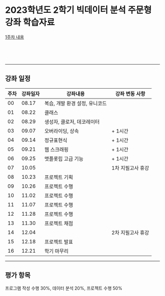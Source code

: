 # 2023학년도 2학기 빅데이터 분석 주문형 강좌 학습자료

[1주차 내용](https://github.com/Goodgaym/202302PthBigdata/blob/master/Week01_Class/00Class.ipynb)   
 
<br/><br/><br/>

- - - 
## 강좌 일정
|주차|강좌일자|강좌내용|강좌 변동 사항|
|----|--------|--------|---------|
|00  |08.17   |복습, 개발 환경 설정, 유니코드           |                           
|01  |08.22   |클래스                                   |
|02  |08.29   |생성자, 클로저, 데코레이터               |
|03  |09.07   |오버라이딩, 상속                         | + 1시간
|04  |09.14   |정규표현식                               | + 1시간
|05  |09.21   |웹 스크래핑                              | + 1시간
|06  |09.25   |맷플롯립 고급 기능                       | + 1시간
|07  |10.05   |                                         | 1차 지필고사 휴강
|08  |10.23   |프로젝트 기획                            |
|09  |10.26   |프로젝트 수행                            |
|10  |11.02   |프로젝트 수행                            |
|11  |11.07   |프로젝트 수행                            |
|12  |11.28   |프로젝트 수행                            |
|13  |11.30   |프로젝트 채점                            |
|14  |12.04   |                                         | 2차 지필고사 휴강
|15  |12.18   |프로젝트 발표                            |
|16  |12.21   |학기 마무리                              |

- - - 
## 평가 항목
프로그램 작성 수행 30%, 
데이터 분석 20%, 
프로젝트 수행 50%
